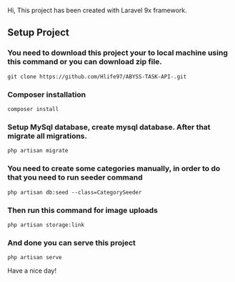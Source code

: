 Hi, This project has been created with Laravel 9x framework.

## Setup Project

### You need to download this project your to local machine using this command or you can download zip file.

    git clone https://github.com/Hlife97/ABYSS-TASK-API-.git

### Composer installation

    composer install

### Setup MySql database, create mysql database. After that migrate all migrations.

    php artisan migrate

### You need to create some categories manually, in order to do that you need to run seeder command

    php artisan db:seed --class=CategorySeeder

### Then run this command for image uploads

    php artisan storage:link

### And done you can serve this project

    php artisan serve

Have a nice day!
